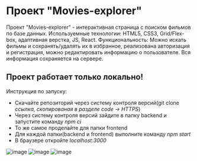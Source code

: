 # Проект "Movies-explorer"

Проект "Movies-explorer" - интерактивная страница с поиском фильмов по базе данных.
Используемные технологии: HTML5, CSS3, Grid/Flex-box, адаптивная верстка, JS, React.
Функциональность: Можно искать фильмы и сохранять/удалять их в избранное, реализована авторизация и регистрация, можно редактировать информацию о пользователе.
Вся информация сохраняется на сервере.

## Проект работает только локально!
Инструкция по запуску:
- Скачайте репозиторий через систему контроля версий(git clone *ссылка, скопированая в разделе code -> HTTPS*)
- Через систему контроля версий зайдите в папку backend и запустите команду *npm ci*
- То же самое проделайте для папки frontend
- Для каждой папки(backend и frontend) выполните команду *npm start*
- В браузере откройте *localhost:3000*

![image](https://github.com/Agregati4/movies-explorer-app/assets/117747237/8bb4f13a-5a71-4751-91d4-a7fbc868164a)
![image](https://github.com/Agregati4/movies-explorer-app/assets/117747237/d65b42e8-8bf0-4fef-b809-464159168dd9)
![image](https://github.com/Agregati4/movies-explorer-app/assets/117747237/bb656043-c286-4f95-b06c-1f16e41b56b9)
